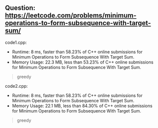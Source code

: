 ## Question: https://leetcode.com/problems/minimum-operations-to-form-subsequence-with-target-sum/

code1.cpp:
* Runtime: 8 ms, faster than 58.23% of C++ online submissions for Minimum Operations to Form Subsequence With Target Sum.
* Memory Usage: 22.3 MB, less than 53.23% of C++ online submissions for Minimum Operations to Form Subsequence With Target Sum.
> greedy

code2.cpp:
* Runtime: 8 ms, faster than 58.23% of C++ online submissions for Minimum Operations to Form Subsequence With Target Sum.
* Memory Usage: 22.1 MB, less than 84.30% of C++ online submissions for Minimum Operations to Form Subsequence With Target Sum.
> greedy
